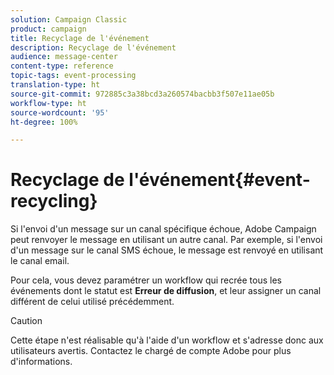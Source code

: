 ```yaml
---
solution: Campaign Classic
product: campaign
title: Recyclage de l'événement
description: Recyclage de l'événement
audience: message-center
content-type: reference
topic-tags: event-processing
translation-type: ht
source-git-commit: 972885c3a38bcd3a260574bacbb3f507e11ae05b
workflow-type: ht
source-wordcount: '95'
ht-degree: 100%

---
```



# Recyclage de l&#39;événement{#event-recycling}

Si l&#39;envoi d&#39;un message sur un canal spécifique échoue, Adobe Campaign peut renvoyer le message en utilisant un autre canal. Par exemple, si l&#39;envoi d&#39;un message sur le canal SMS échoue, le message est renvoyé en utilisant le canal email.

Pour cela, vous devez paramétrer un workflow qui recrée tous les événements dont le statut est **Erreur de diffusion**, et leur assigner un canal différent de celui utilisé précédemment.

>[!CAUTION]
>
>Cette étape n&#39;est réalisable qu&#39;à l&#39;aide d&#39;un workflow et s&#39;adresse donc aux utilisateurs avertis. Contactez le chargé de compte Adobe pour plus d&#39;informations.

